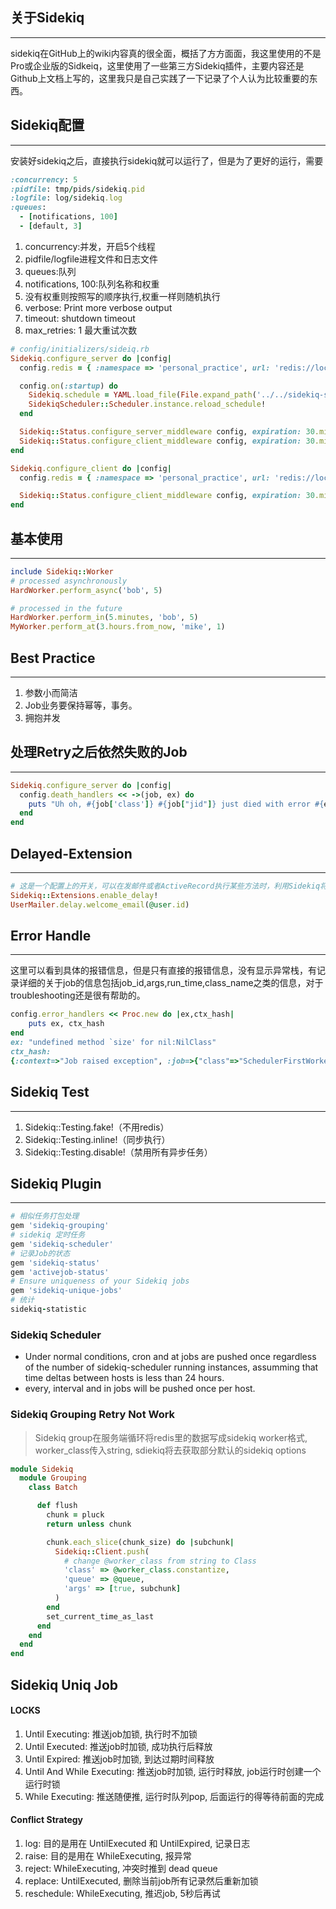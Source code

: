 ##  关于Sidekiq
---
sidekiq在GitHub上的wiki内容真的很全面，概括了方方面面，我这里使用的不是Pro或企业版的Sidkeiq，这里使用了一些第三方Sidekiq插件，主要内容还是Github上文档上写的，这里我只是自己实践了一下记录了个人认为比较重要的东西。

## Sidekiq配置
---
安装好sidekiq之后，直接执行sidekiq就可以运行了，但是为了更好的运行，需要
```ruby
:concurrency: 5
:pidfile: tmp/pids/sidekiq.pid
:logfile: log/sidekiq.log
:queues:
  - [notifications, 100]
  - [default, 3]
```

1. concurrency:并发，开启5个线程
2. pidfile/logfile进程文件和日志文件
3. queues:队列
4. notifications, 100:队列名称和权重
5. 没有权重则按照写的顺序执行,权重一样则随机执行
6. verbose: Print more verbose output
7. timeout: shutdown timeout
8. max_retries: 1 最大重试次数

```ruby
# config/initializers/sideiq.rb
Sidekiq.configure_server do |config|
  config.redis = { :namespace => 'personal_practice', url: 'redis://localhost:6379/6' }

  config.on(:startup) do
    Sidekiq.schedule = YAML.load_file(File.expand_path('../../sidekiq-scheduler.yml', __FILE__))
    SidekiqScheduler::Scheduler.instance.reload_schedule!
  end

  Sidekiq::Status.configure_server_middleware config, expiration: 30.minutes
  Sidekiq::Status.configure_client_middleware config, expiration: 30.minutes
end

Sidekiq.configure_client do |config|
  config.redis = { :namespace => 'personal_practice', url: 'redis://localhost:6379/6' }

  Sidekiq::Status.configure_client_middleware config, expiration: 30.minutes
end
```

## 基本使用
---
```ruby
include Sidekiq::Worker
# processed asynchronously
HardWorker.perform_async('bob', 5)

# processed in the future
HardWorker.perform_in(5.minutes, 'bob', 5)
MyWorker.perform_at(3.hours.from_now, 'mike', 1)
```

## Best Practice
---
1. 参数小而简洁
2. Job业务要保持幂等，事务。
3. 拥抱并发

## 处理Retry之后依然失败的Job
---
```ruby
Sidekiq.configure_server do |config|
  config.death_handlers << ->(job, ex) do
    puts "Uh oh, #{job['class']} #{job["jid"]} just died with error #{ex.message}."
  end
end
```

## Delayed-Extension
---
```ruby
# 这是一个配置上的开关，可以在发邮件或者ActiveRecord执行某些方法时，利用Sidekiq将这些操作变成异步（很像Delayed_job）
Sidekiq::Extensions.enable_delay!
UserMailer.delay.welcome_email(@user.id)
```


## Error Handle
---
这里可以看到具体的报错信息，但是只有直接的报错信息，没有显示异常栈，有记录详细的关于job的信息包括job_id,args,run_time,class_name之类的信息，对于troubleshooting还是很有帮助的。
```ruby
config.error_handlers << Proc.new do |ex,ctx_hash|
    puts ex, ctx_hash
end
ex: "undefined method `size' for nil:NilClass"
ctx_hash: 
{:context=>"Job raised exception", :job=>{"class"=>"SchedulerFirstWorker", "args"=>[], "retry"=>false, "queue"=>"scheduler", "backtrace"=>true, "jid"=>"f6bbb7c29edc4273095aeba0", "created_at"=>1533623376.256413, "enqueued_at"=>1533623376.2639098}, :jobstr=>"{\"class\":\"SchedulerFirstWorker\",\"args\":[],\"retry\":false,\"queue\":\"scheduler\",\"backtrace\":true,\"jid\":\"f6bbb7c29edc4273095aeba0\",\"created_at\":1533623376.256413,\"enqueued_at\":1533623376.2639098}"}
```

## Sidekiq Test
---
1. Sidekiq::Testing.fake!（不用redis）
2. Sidekiq::Testing.inline!（同步执行）
3. Sidekiq::Testing.disable!（禁用所有异步任务）


## Sidekiq Plugin
---
```ruby
# 相似任务打包处理
gem 'sidekiq-grouping'
# sidekiq 定时任务
gem 'sidekiq-scheduler'
# 记录Job的状态
gem 'sidekiq-status'
gem 'activejob-status'
# Ensure uniqueness of your Sidekiq jobs
gem 'sidekiq-unique-jobs'
# 统计
sidekiq-statistic
```

### Sidekiq Scheduler
+ Under normal conditions, cron and at jobs are pushed once regardless of the number of sidekiq-scheduler running instances, assumming that time deltas between hosts is less than 24 hours.
+ every, interval and in jobs will be pushed once per host.

### Sidekiq Grouping Retry Not Work
>Sidekiq group在服务端循环将redis里的数据写成sidekiq worker格式, worker_class传入string, sdiekiq将去获取部分默认的sidekiq options
```ruby
module Sidekiq
  module Grouping
    class Batch

      def flush
        chunk = pluck
        return unless chunk

        chunk.each_slice(chunk_size) do |subchunk|
          Sidekiq::Client.push(
            # change @worker_class from string to Class
            'class' => @worker_class.constantize,
            'queue' => @queue,
            'args' => [true, subchunk]
          )
        end
        set_current_time_as_last
      end
    end
  end
end
```

## Sidekiq Uniq Job
#### LOCKS
1. Until Executing: 推送job加锁, 执行时不加锁
2. Until Executed: 推送job时加锁, 成功执行后释放
3. Until Expired: 推送job时加锁, 到达过期时间释放
4. Until And While Executing: 推送job时加锁, 运行时释放, job运行时创建一个运行时锁
5. While Executing: 推送随便推, 运行时队列pop, 后面运行的得等待前面的完成

#### Conflict Strategy
1. log:  目的是用在 UntilExecuted 和 UntilExpired, 记录日志
2. raise: 目的是用在 WhileExecuting, 报异常
3. reject: WhileExecuting, 冲突时推到 dead queue
4. replace: UntilExecuted, 删除当前job所有记录然后重新加锁
5. reschedule: WhileExecuting, 推迟job, 5秒后再试  